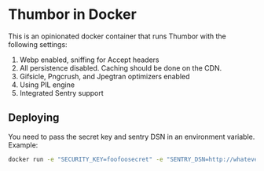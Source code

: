 # Thumbor in Docker

This is an opinionated docker container that runs Thumbor with the following settings:

1. Webp enabled, sniffing for Accept headers
2. All persistence disabled. Caching should be done on the CDN.
3. Gifsicle, Pngcrush, and Jpegtran optimizers enabled
4. Using PIL engine
5. Integrated Sentry support

## Deploying

You need to pass the secret key and sentry DSN in an environment variable.  Example:

```bash
docker run -e "SECURITY_KEY=foofoosecret" -e "SENTRY_DSN=http://whatever" -p 8888:8888 realgeeks/thumbor
```
